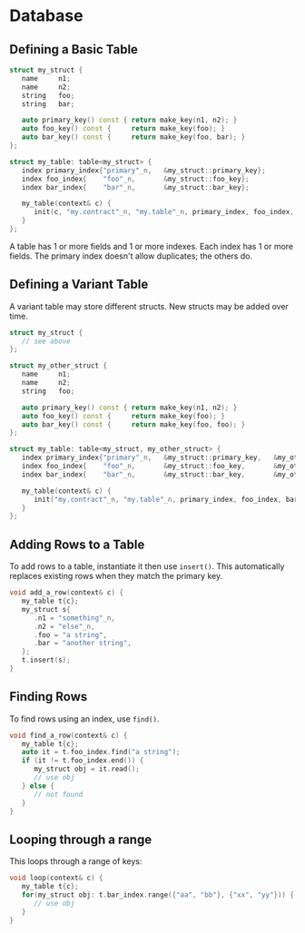 # Database

## Defining a Basic Table

```c++
struct my_struct {
   name     n1;
   name     n2;
   string   foo;
   string   bar;

   auto primary_key() const { return make_key(n1, n2); }
   auto foo_key() const {     return make_key(foo); }
   auto bar_key() const {     return make_key(foo, bar); }
};

struct my_table: table<my_struct> {
   index primary_index{"primary"_n,   &my_struct::primary_key};
   index foo_index{    "foo"_n,       &my_struct::foo_key};
   index bar_index{    "bar"_n,       &my_struct::bar_key};

   my_table(context& c) {
      init(c, "my.contract"_n, "my.table"_n, primary_index, foo_index, bar_index);
   }
};
```

A table has 1 or more fields and 1 or more indexes. Each index has 1 or more fields. The
primary index doesn't allow duplicates; the others do.

## Defining a Variant Table

A variant table may store different structs. New structs may be added over time.

```c++
struct my_struct {
   // see above
};

struct my_other_struct {
   name     n1;
   name     n2;
   string   foo;

   auto primary_key() const { return make_key(n1, n2); }
   auto foo_key() const {     return make_key(foo); }
   auto bar_key() const {     return make_key(foo, foo); }
};

struct my_table: table<my_struct, my_other_struct> {
   index primary_index{"primary"_n,   &my_struct::primary_key,   &my_other_struct::primary_key};
   index foo_index{    "foo"_n,       &my_struct::foo_key,       &my_other_struct::foo_key};
   index bar_index{    "bar"_n,       &my_struct::bar_key,       &my_other_struct::bar_key};

   my_table(context& c) {
      init("my.contract"_n, "my.table"_n, primary_index, foo_index, bar_index);
   }
};
```

## Adding Rows to a Table

To add rows to a table, instantiate it then use `insert()`. This automatically replaces existing rows
when they match the primary key.

```c++
void add_a_row(context& c) {
   my_table t{c};
   my_struct s{
      .n1 = "something"_n,
      .n2 = "else"_n,
      .foo = "a string",
      .bar = "another string",
   };
   t.insert(s);
}
```

## Finding Rows

To find rows using an index, use `find()`.

```c++
void find_a_row(context& c) {
   my_table t{c};
   auto it = t.foo_index.find("a string");
   if (it != t.foo_index.end()) {
      my_struct obj = it.read();
      // use obj
   } else {
      // not found
   }
}
```

## Looping through a range

This loops through a range of keys:

```c++
void loop(context& c) {
   my_table t{c};
   for(my_struct obj: t.bar_index.range({"aa", "bb"}, {"xx", "yy"})) {
      // use obj
   }
}
```

